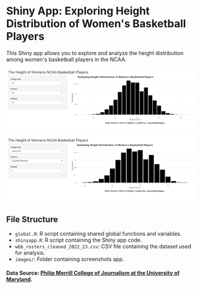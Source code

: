 # Shiny App: Exploring Height Distribution of Women's Basketball Players

This Shiny app allows you to explore and analyze the height distribution among women's basketball players in the NCAA.

![App Preview](images/screenshot_1.png)
![App Preview](images/screenshot_2.png)


## File Structure

- `global.R`: R script containing shared global functions and variables.
- `shinyapp.R`: R script containing the Shiny app code.
- `wbb_rosters_cleaned_2022_23.csv`: CSV file containing the dataset used for analysis.
- `images/`: Folder containing screenshots app.

#### Data Source: [Philip Merrill College of Journalism at the University of Maryland](https://github.com/Sports-Roster-Data/womens-college-basketball).

